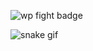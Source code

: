 ![wp fight badge](https://img.shields.io/badge/DAYS%20SINCE%20I%20GOT%20INTO%20A%20FIGHT%20WITH%20WORDPRESS-0-ff0000?logo=wordpress&style=flat)

![snake gif](https://github.com/lichtscheu/lichtscheu/blob/output/github-contribution-grid-snake.svg)
